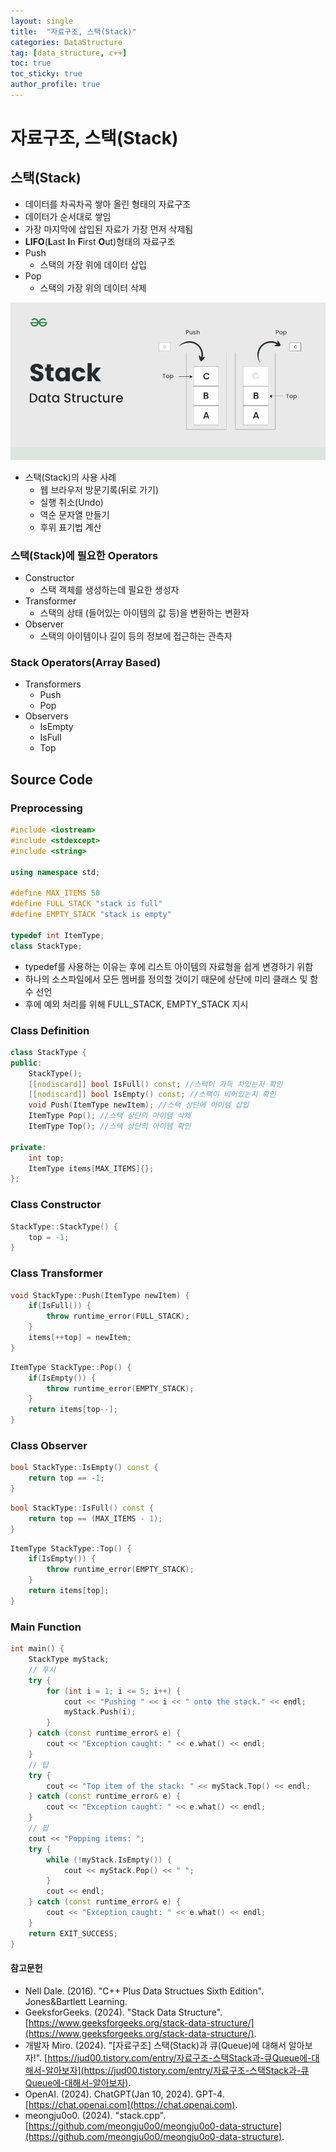 ```yaml
---
layout: single
title:  "자료구조, 스택(Stack)"
categories: DataStructure
tag: [data_structure, c++]
toc: true
toc_sticky: true
author_profile: true
---
```


# 자료구조, 스택(Stack)

## 스택(Stack)
- 데이터를 차곡차곡 쌓아 올린 형태의 자료구조
- 데이터가 순서대로 쌓임
- 가장 마지막에 삽입된 자료가 가장 먼저 삭제됨
- **LIFO**(**L**ast **I**n **F**irst **O**ut)형태의 자료구조
- Push
    - 스택의 가장 위에 데이터 삽입
- Pop
    - 스택의 가장 위의 데이터 삭제

![Stack](/images/2024-01-16-Stack/Stack.png)

- 스택(Stack)의 사용 사례
    - 웹 브라우저 방문기록(뒤로 가기)
    - 실행 취소(Undo)
    - 역순 문자열 만들기
    - 후위 표기법 계산

### 스택(Stack)에 필요한 Operators
- Constructor
    - 스택 객체를 생성하는데 필요한 생성자
- Transformer
    - 스택의 상태 (들어있는 아이템의 값 등)을 변환하는 변환자
- Observer
    - 스택의 아이템이나 길이 등의 정보에 접근하는 관측자

### Stack Operators(Array Based)
- Transformers
    - Push
    - Pop
- Observers
    - IsEmpty
    - IsFull
    - Top

## Source Code
### Preprocessing
```cpp
#include <iostream>
#include <stdexcept>
#include <string>

using namespace std;

#define MAX_ITEMS 50
#define FULL_STACK "stack is full"
#define EMPTY_STACK "stack is empty"

typedef int ItemType;
class StackType;
```
- typedef를 사용하는 이유는 후에 리스트 아이템의 자료형을 쉽게 변경하기 위함
- 하나의 소스파일에서 모든 멤버를 정의할 것이기 때문에 상단에 미리 클래스 및 함수 선언
- 후에 예외 처리를 위해 FULL_STACK, EMPTY_STACK 지시

### Class Definition
```cpp
class StackType {
public:
    StackType();
    [[nodiscard]] bool IsFull() const; //스택이 가득 차있는지 확인
    [[nodiscard]] bool IsEmpty() const; //스택이 비어있는지 확인
    void Push(ItemType newItem); //스택 상단에 아이템 삽입
    ItemType Pop(); //스택 상단의 아이템 삭제
    ItemType Top(); //스택 상단의 아이템 확인

private:
    int top;
    ItemType items[MAX_ITEMS]{};
};
```

### Class Constructor
```cpp
StackType::StackType() {
    top = -1;
}
```

### Class Transformer
```cpp
void StackType::Push(ItemType newItem) {
    if(IsFull()) {
        throw runtime_error(FULL_STACK);
    }
    items[++top] = newItem;
}
```

```cpp
ItemType StackType::Pop() {
    if(IsEmpty()) {
        throw runtime_error(EMPTY_STACK);
    }
    return items[top--];
}
```

### Class Observer
```cpp
bool StackType::IsEmpty() const {
    return top == -1;
}
```

```cpp
bool StackType::IsFull() const {
    return top == (MAX_ITEMS - 1);
}
```

```cpp
ItemType StackType::Top() {
    if(IsEmpty()) {
        throw runtime_error(EMPTY_STACK);
    }
    return items[top];
}
```

### Main Function
```cpp
int main() {
    StackType myStack;
    // 푸시
    try {
        for (int i = 1; i <= 5; i++) {
            cout << "Pushing " << i << " onto the stack." << endl;
            myStack.Push(i);
        }
    } catch (const runtime_error& e) {
        cout << "Exception caught: " << e.what() << endl;
    }
    // 탑
    try {
        cout << "Top item of the stack: " << myStack.Top() << endl;
    } catch (const runtime_error& e) {
        cout << "Exception caught: " << e.what() << endl;
    }
    // 팝
    cout << "Popping items: ";
    try {
        while (!myStack.IsEmpty()) {
            cout << myStack.Pop() << " ";
        }
        cout << endl;
    } catch (const runtime_error& e) {
        cout << "Exception caught: " << e.what() << endl;
    }
    return EXIT_SUCCESS;
}
```

#### 참고문헌
- Nell Dale. (2016). "C++ Plus Data Structues Sixth Edition". Jones&Bartlett Learning.
- GeeksforGeeks. (2024). "Stack Data Structure". [https://www.geeksforgeeks.org/stack-data-structure/](https://www.geeksforgeeks.org/stack-data-structure/).
- 개발자 Miro. (2024). "[자료구조] 스택(Stack)과 큐(Queue)에 대해서 알아보자!". [https://jud00.tistory.com/entry/자료구조-스택Stack과-큐Queue에-대해서-알아보자](https://jud00.tistory.com/entry/자료구조-스택Stack과-큐Queue에-대해서-알아보자).
- OpenAI. (2024). ChatGPT(Jan 10, 2024). GPT-4. [https://chat.openai.com](https://chat.openai.com).
- meongju0o0. (2024). "stack.cpp". [https://github.com/meongju0o0/meongju0o0-data-structure](https://github.com/meongju0o0/meongju0o0-data-structure).